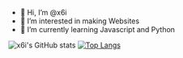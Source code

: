 - 👋 Hi, I’m @x6i
- 👀 I’m interested in making Websites
- 🌱 I’m currently learning Javascript and Python


![x6i's GitHub stats](https://github-readme-stats.vercel.app/api?username=x6i&show_icons=true&theme=cobalt)
[![Top Langs](https://github-readme-stats.vercel.app/api/top-langs/?username=x6i&layout=compact&theme=cobalt)](https://github.com/x6i/x6i)

               
<!---
x6i/x6i is a ✨ special ✨ repository because its `README.md` (this file) appears on your GitHub profile.
You can click the Preview link to take a look at your changes.
--->
